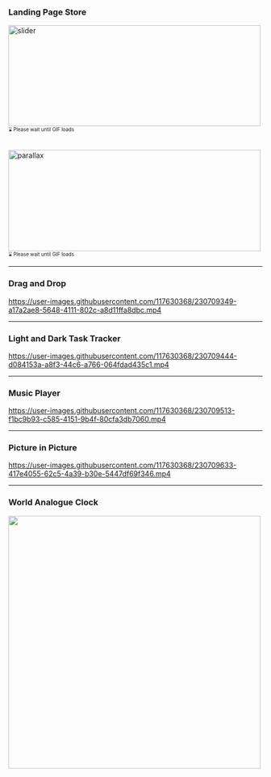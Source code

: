 ### Landing Page Store

<img src="https://github.com/trial-pyth/js-dom-ui/blob/store/Landing-Page-Store-master/gif/parallax.gif?raw=true" alt="slider" width=500 height=200/><br/><sub><sup>⌛ Please wait until GIF loads</sup></sub>

<br/>
<img src="https://github.com/trial-pyth/js-dom-ui/blob/store/Landing-Page-Store-master/gif/slider.gif?raw=true" alt="parallax" width=500 height=200/><sub><sup>⌛ Please wait until GIF loads</sup></sub>

---

### Drag and Drop

https://user-images.githubusercontent.com/117630368/230709349-a17a2ae8-5648-4111-802c-a8d11ffa8dbc.mp4

---

### Light and Dark Task Tracker

https://user-images.githubusercontent.com/117630368/230709444-d084153a-a8f3-44c6-a766-064fdad435c1.mp4

---

### Music Player

https://user-images.githubusercontent.com/117630368/230709513-f1bc9b93-c585-4151-9b4f-80cfa3db7060.mp4

---

### Picture in Picture

https://user-images.githubusercontent.com/117630368/230709633-417e4055-62c5-4a39-b30e-5447df69f346.mp4

---

### World Analogue Clock

<img src="https://github.com/trial-pyth/js-dom-ui/blob/world-analog-clock/world-clock/world-clock.gif?raw=true" width=500 />



